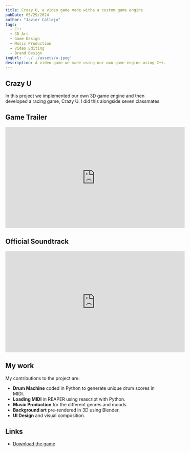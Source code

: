 ```yaml
---
title: Crazy U, a video game made witha a custom game engine
pubDate: 05/29/2024
author: "Javier Callejo"
tags:
  - C++
  - 3D Art
  - Game Design
  - Music Production
  - Video Editing
  - Brand Design
imgUrl: '../../assets/u.jpeg'
description: A video game we made using our own game engine using C++.
---
```


## Crazy U

In this project we implemented our own 3D game engine and then developed a racing game, Crazy U. I did this alongside seven classmates.

## Game Trailer

<iframe width="560" height="315" src="https://www.youtube.com/embed/YhjGVR6Uz1E?si=ZefmyT2jfVetxpK-" title="YouTube video player" frameborder="0" allow="accelerometer; autoplay; clipboard-write; encrypted-media; gyroscope; picture-in-picture; web-share" referrerpolicy="strict-origin-when-cross-origin" allowfullscreen></iframe>

## Official Soundtrack

<iframe width="560" height="315" src="https://www.youtube.com/embed/8NJxoSj6cug?si=ThpFwrYrtkE0kLAP" title="YouTube video player" frameborder="0" allow="accelerometer; autoplay; clipboard-write; encrypted-media; gyroscope; picture-in-picture; web-share" referrerpolicy="strict-origin-when-cross-origin" allowfullscreen></iframe>

## My work

My contributions to the project are:
- **Drum Machine** coded in Python to generate unique drum scores in MIDI.
- **Loading MIDI** in REAPER using reascript with Python.
- **Music Production** for the different genres and moods.
- **Background art** pre-rendered in 3D using Blender.
- **UI Design** and visual composition.

## Links

- [Download the game](https://sebana.itch.io/crazyu)
